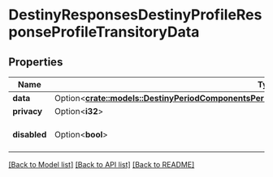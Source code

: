 # DestinyResponsesDestinyProfileResponseProfileTransitoryData

## Properties

Name | Type | Description | Notes
------------ | ------------- | ------------- | -------------
**data** | Option<[**crate::models::DestinyPeriodComponentsPeriodProfilesPeriodDestinyProfileTransitoryComponent**](Destiny.Components.Profiles.DestinyProfileTransitoryComponent.md)> |  | [optional]
**privacy** | Option<**i32**> |  | [optional]
**disabled** | Option<**bool**> | If true, this component is disabled. | [optional]

[[Back to Model list]](../README.md#documentation-for-models) [[Back to API list]](../README.md#documentation-for-api-endpoints) [[Back to README]](../README.md)


